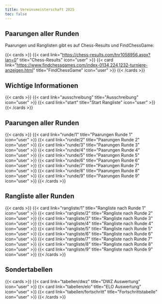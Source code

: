 ```yaml
---
title: Vereinsmeisterschaft 2025
toc: false
---
```


## Paarungen aller Runden

Paarungen und Ranglisten gibt es auf Chess-Results und FindChessGame:

{{< cards >}}
{{< card link="https://chess-results.com/tnr1058956.aspx?lan=0" title="Chess-Results" icon="user" >}}
{{< card link="https://www.findchessgames.com/index-0134,224,1232-turniere-anzeigen.html" title="FindChessGame" icon="user" >}}
{{< /cards >}}

## Wichtige Informationen

{{< cards >}}
{{< card link="ausschreibung" title="Ausschreibung" icon="user" >}}
{{< card link="start" title="Start Rangliste" icon="user" >}}
{{< /cards >}}

## Paarungen aller Runden

{{< cards >}}
{{< card link="runde/1" title="Paarungen Runde 1" icon="user" >}}
{{< card link="runde/2" title="Paarungen Runde 2" icon="user" >}}
{{< card link="runde/3" title="Paarungen Runde 3" icon="user" >}}
{{< card link="runde/4" title="Paarungen Runde 4" icon="user" >}}
{{< card link="runde/5" title="Paarungen Runde 5" icon="user" >}}
{{< card link="runde/6" title="Paarungen Runde 6" icon="user" >}}
{{< card link="runde/7" title="Paarungen Runde 7" icon="user" >}}
{{< card link="runde/8" title="Paarungen Runde 8" icon="user" >}}
{{< card link="runde/9" title="Paarungen Runde 9" icon="user" >}}
{{< /cards >}}

## Rangliste aller Runden

{{< cards >}}
{{< card link="rangliste/1" title="Rangliste nach Runde 1" icon="user" >}}
{{< card link="rangliste/2" title="Rangliste nach Runde 2" icon="user" >}}
{{< card link="rangliste/3" title="Rangliste nach Runde 3" icon="user" >}}
{{< card link="rangliste/4" title="Rangliste nach Runde 4" icon="user" >}}
{{< card link="rangliste/5" title="Rangliste nach Runde 5" icon="user" >}}
{{< card link="rangliste/6" title="Rangliste nach Runde 6" icon="user" >}}
{{< card link="rangliste/7" title="Rangliste nach Runde 7" icon="user" >}}
{{< card link="rangliste/8" title="Rangliste nach Runde 8" icon="user" >}}
{{< card link="rangliste/9" title="Rangliste nach Runde 9" icon="user" >}}
{{< /cards >}}

## Sondertabellen

{{< cards >}}
{{< card link="tabellen/dwz" title="DWZ Auswertung" icon="user" >}}
{{< card link="tabellen/elo" title="ELO Auswertung" icon="user" >}}
{{< card link="tabellen/fortschritt" title="Fortschrittstabelle" icon="user" >}}
{{< /cards >}}
